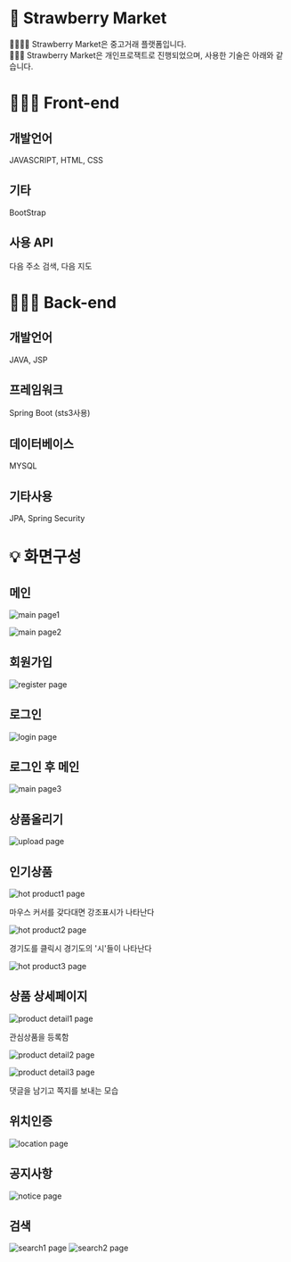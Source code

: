 ﻿# 🍓 Strawberry Market

 🙋🏻‍♂️💸 Strawberry Market은 중고거래 플랫폼입니다.  
 💸🙋🏻 Strawberry Market은 개인프로잭트로 진행되었으며, 사용한 기술은 아래와 같습니다.  


# 👩🏻‍💻 Front-end

## 개발언어
 JAVASCRIPT, HTML, CSS

## 기타
 BootStrap

## 사용 API
다음 주소 검색, 다음 지도


# 👩🏻‍💻 Back-end

## 개발언어
 JAVA, JSP

## 프레임워크
 Spring Boot (sts3사용)

## 데이터베이스
 MYSQL

## 기타사용
 JPA, Spring Security



# 💡 화면구성

## 메인
  ![main page1](/assets/첫페이지.jpg)

  ![main page2](/assets/첫페이지2.jpg)

## 회원가입
  ![register page](/assets/회원가입페이지.jpg)

## 로그인
  ![login page](/assets/로그인페이지.jpg)

## 로그인 후 메인
  ![main page3](/assets/로그인후메인.jpg)

## 상품올리기
  ![upload page](/assets/상품올리기.jpg)

## 인기상품
  ![hot product1 page](/assets/인기상품.jpg)

 마우스 커서를 갖다대면 강조표시가 나타난다

  ![hot product2 page](/assets/인기상품경기도.png)

 경기도를 클릭시 경기도의 '시'들이 나타난다

  ![hot product3 page](/assets/인기상품시흥시.png)

## 상품 상세페이지
  ![product detail1 page](/assets/상품페이지1.png)

 관심상품을 등록함

  ![product detail2 page](/assets/상품페이지2.png)

  ![product detail3 page](/assets/상품페이지3.png)

 댓글을 남기고 쪽지를 보내는 모습

## 위치인증
  ![location page](/assets/위치인증.png)


## 공지사항
  ![notice page](/assets/공지사항.png)

## 검색
  ![search1 page](/assets/검색1.png)
  ![search2 page](/assets/검색2.png)